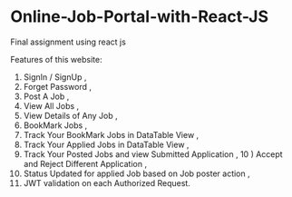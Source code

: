 # Online-Job-Portal-with-React-JS
Final assignment using react js

Features of this website:
1) SignIn / SignUp ,
2) Forget Password , 
3) Post A Job , 
4) View All Jobs ,
5) View Details of Any Job ,
6) BookMark Jobs ,
7) Track Your BookMark Jobs in DataTable View ,
8) Track Your Applied Jobs in DataTable View ,
9) Track Your Posted Jobs and view Submitted Application ,
10 ) Accept and Reject Different Application ,
11) Status Updated for applied Job based on Job poster action ,
12) JWT validation on each Authorized Request.

